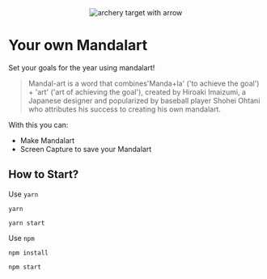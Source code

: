 <div align='center'>
 
  <img src="public/favicon.ico" alt="archery target with arrow" title="archery target">
  </div>

# Your own Mandalart
Set your goals for the year using mandalart!

> Mandal-art is a word that combines'Manda+la' ('to achieve the goal') + 'art' ('art of achieving the goal'), created by Hiroaki Imaizumi, a Japanese designer and popularized by baseball player Shohei Ohtani who attributes his success to creating his own mandalart. 

With this you can:
- Make Mandalart
- Screen Capture to save your Mandalart

## How to Start?
Use `yarn`
```
yarn 

yarn start
```
Use `npm`
```
npm install

npm start
```